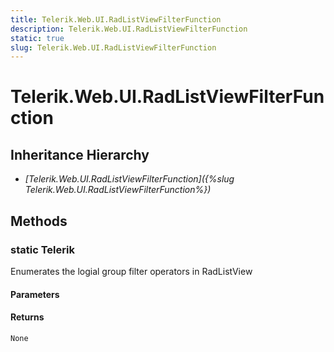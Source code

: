 ```yaml
---
title: Telerik.Web.UI.RadListViewFilterFunction
description: Telerik.Web.UI.RadListViewFilterFunction
static: true
slug: Telerik.Web.UI.RadListViewFilterFunction
---
```


# Telerik.Web.UI.RadListViewFilterFunction  

## Inheritance Hierarchy

* *[Telerik.Web.UI.RadListViewFilterFunction]({%slug Telerik.Web.UI.RadListViewFilterFunction%})*


## Methods

### static Telerik

Enumerates the logial group filter operators in RadListView

#### Parameters

#### Returns

`None` 



